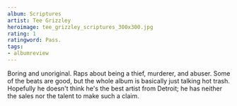 ```yaml
---
album: Scriptures
artist: Tee Grizzley
heroimage: tee_grizzley_scriptures_300x300.jpg
rating: 1
ratingword: Pass.
tags:
- albumreview
---
```

Boring and unoriginal. Raps about being a thief, murderer, and abuser. Some of
the beats are good, but the whole album is basically just talking hot trash.
Hopefully he doesn't think he's the best artist from Detroit; he has neither the
sales nor the talent to make such a claim.

